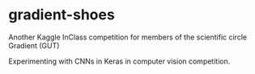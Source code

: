 # gradient-shoes
Another Kaggle InClass competition for members of the scientific circle Gradient (GUT)

Experimenting with CNNs in Keras in computer vision competition.
